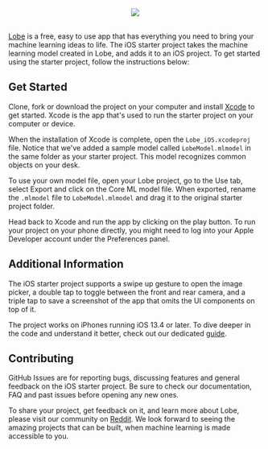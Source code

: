 <!-- <div style="text-align:center"><img src="https://github.com/lobe/iOS-bootstrap/raw/master/Assets/header.jpg" /></div> -->
<div style="text-align:center"><img src="https://github.com/lobe/iOS-bootstrap/blob/u/ramon/polish/Assets/header.jpg" /></div>
<br>

[Lobe](http://lobe.ai/) is a free, easy to use app that has everything you need to bring your machine learning ideas to life. The iOS starter project takes the machine learning model created in Lobe, and adds it to an iOS project. To get started using the starter project, follow the instructions below:

## Get Started

Clone, fork or download the project on your computer and install [Xcode](https://apps.apple.com/us/app/xcode/id497799835?mt=12) to get started. Xcode is the app that's used to run the starter project on your computer or device.

When the installation of Xcode is complete, open the `Lobe_iOS.xcodeproj` file. Notice that we've added a sample model called `LobeModel.mlmodel` in the same folder as your starter project. This model recognizes common objects on your desk.

To use your own model file, open your Lobe project, go to the Use tab, select Export and click on the Core ML model file. When exported, rename the `.mlmodel` file to `LobeModel.mlmodel` and drag it to the original starter project folder.

Head back to Xcode and run the app by clicking on the play button. To run your project on your phone directly, you might need to log into your Apple Developer account under the Preferences panel.

## Additional Information

The iOS starter project supports a swipe up gesture to open the image picker, a double tap to toggle between the front and rear camera, and a triple tap to save a screenshot of the app that omits the UI components on top of it.

The project works on iPhones running iOS 13.4 or later. To dive deeper in the code and understand it better, check out our dedicated [guide](https://github.com/lobe/iOS-bootstrap/tree/master/Lobe_iOS).

## Contributing

GitHub Issues are for reporting bugs, discussing features and general feedback on the iOS starter project. Be sure to check our documentation, FAQ and past issues before opening any new ones.

To share your project, get feedback on it, and learn more about Lobe, please visit our community on [Reddit](https://www.reddit.com/r/Lobe/). We look forward to seeing the amazing projects that can be built, when machine learning is made accessible to you.
